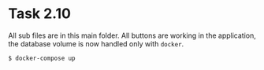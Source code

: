 # Task 2.10
All sub files are in this main folder. All buttons are working in the application, the database volume is now handled only with `docker`.
```
$ docker-compose up
```

